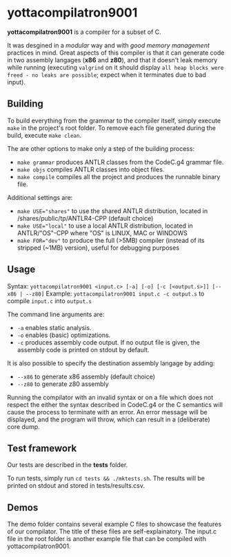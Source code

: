 # yottacompilatron9001

**yottacompilatron9001** is a compiler for a subset of C.

It was desgined in a *modular* way and with *good memory management* practices in mind. Great aspects of this compiler is that it can generate code in two assembly langages (**x86** and **z80**), and that it doesn't leak memory while running (executing `valgrind` on it should display `all heap blocks were freed - no leaks are possible`; expect when it terminates due to bad input).

## Building

To build everything from the grammar to the compiler itself, simply execute `make` in the project's root folder.
To remove each file generated during the build, execute `make clean`.

The are other options to make only a step of the building process:
  * `make grammar` produces ANTLR classes from the CodeC.g4 grammar file.
  * `make objs` compiles ANTLR classes into object files.
  * `make compile` compiles all the project and produces the runnable binary file.

Additional settings are:
  * `make USE="shares"` to use the shared ANTLR distribution, located in /shares/public/tp/ANTLR4-CPP (default choice)
  * `make USE="local"` to use a local ANTLR distribution, located in ANTLR/"OS"-CPP where "OS" is LINUX, MAC or WINDOWS
  * `make FOR="dev"` to produce the full (>5MB) compiler (instead of its stripped (~1MB) version), useful for debugging purposes

## Usage

Syntax: `yottacompilatron9001 <input.c> [-a] [-o] [-c [<output.s>]] [--x86 | --z80]`
Example: `yottacompilatron9001 input.c -c output.s` to compile `input.c` into `output.s`

The command line arguments are:
  * `-a` enables static analysis.
  * `-o` enables (basic) optimizations.
  * `-c` produces assembly code output. If no output file is given, the assembly code is printed on stdout by default.

It is also possible to specify the destination assembly langage by adding:
  * `--x86` to generate x86 assembly (default choice)
  * `--z80` to generate z80 assembly

Running the compilator with an invalid syntax or on a file which does not respect the either the syntax described in CodeC.g4 or the C semantics will cause the process to terminate with an error. An error message will be displayed, and the program will throw, which can result in a (deliberate) core dump.


## Test framework

Our tests are described in the **tests** folder.

To run tests, simply run `cd tests && ./mktests.sh`. The results will be printed on stdout and stored in tests/results.csv.


## Demos

The demo folder contains several example C files to showcase the features of our compilator. The title of these files are self-explainatory.
The input.c file in the root folder is another example file that can be compiled with yottacompilatron9001.

